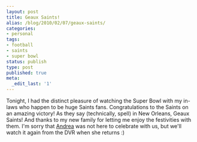 ```yaml
---
layout: post
title: Geaux Saints!
alias: /blog/2010/02/07/geaux-saints/
categories:
- personal
tags:
- football
- saints
- super bowl
status: publish
type: post
published: true
meta:
  _edit_last: '1'
---
```

Tonight, I had the distinct pleasure of watching the Super Bowl with my in-laws who happen to be huge Saints fans. Congratulations to the Saints on an amazing victory! As they say (technically, spell) in New Orleans, Geaux Saints! And thanks to my new family for letting me enjoy the festivities with them. I'm sorry that <a title="Andrea Holloway" href="http://andreaholloway.wordpress.com/" target="_blank">Andrea</a> was not here to celebrate with us, but we'll watch it again from the DVR when she returns :)
